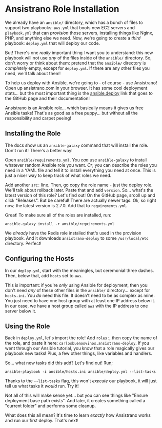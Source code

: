# Ansistrano Role Installation

We already have an `ansible/` directory, which has a bunch of files to support
two playbooks: `aws.yml` that boots new EC2 servers and `playbook.yml` that can
*provision* those servers, installing things like Nginx, PHP, and anything else
we need. Now, we're going to create a *third* playbook: `deploy.yml` that will
deploy our code.

But! There's one *really* important thing I want you to understand: this new playbook
will not use *any* of the files inside of the `ansible/` directory. So, don't worry
or think about them: pretend that the `ansible/` directory is *completely* empty,
except for `deploy.yml`. If there are any other files you need, we'll talk about
them!

To help us deploy with Ansible, we're going to - of course - use Ansistrano! Open
up ansistrano.com in your browser. It has some cool deployment stats... but the
most important thing is the [ansible.deploy](https://github.com/ansistrano/deploy)
link that goes to the GitHub page and their documentation!

Ansistrano is an Ansible role... which basically means it gives us free Ansible
tasks! That's as good as a free puppy... but without all the responsibility and
carpet peeing!

## Installing the Role

The docs show us an `ansible-galaxy` command that will install the role. Don't
run it! There's a better way!

Open `ansible/requirements.yml`. You *can* use `ansible-galaxy` to install whatever
random Ansible role you want. *Or*, you can describe the roles you need in a YAML
file and tell it to install everything you need at once. This is just a nicer way
to keep track of what roles we need.

Add another `src:` line. Then, go copy the role name - just the deploy role. We'll
talk about rollback later. Paste that and add `version`. So... what's the latest
version of this role? Let's find out! On the GitHub page, srcoll up and click "Releases".
But be careful! There are actually newer tags. Ok, so right now, the latest version
is 2.7.0. Add that to `requirements.yml`.

Great! To make sure all of the roles are installed, run:

```terminal
ansible-galaxy install -r ansible/requirements.yml
```

We *already* have the Redis role installed that's used in the provision playbook.
And it downloads `ansistrano-deploy` to some `/usr/local/etc` directory. Perfect!

## Configuring the Hosts

In our `deploy.yml`, start with the meaningles, but ceremonial three dashes. Then,
below that, add `hosts` set to `aws`.

This is important: if you're *only* using Ansible for deployment, then you don't
need *any* of these other files in the `ansible/` directory... except for `hosts.ini`.
You *do* need this file. It doesn't need to be as complex as mine. You just need
to have one host group with at least one IP address below it. In our case, we have
a host group called `aws` with the IP address to one server below it.

## Using the Role

Back in `deploy.yml`, let's import the role! Add `roles:`, then copy the name of
the role, and paste it here: `carlosbuenosvinos.ansistrano-deploy`. If you went
through our Ansible tutorial, you know that a role magically gives our playbook
new tasks! Plus, a few other things, like variables and handlers.

So... what new tasks did this add? Let's find out! Run;

```terminal
ansible-playbook -i ansible/hosts.ini ansible/deploy.yml --list-tasks
```

Thanks to the `--list-tasks` flag, this won't *execute* our playbook, it will just
tell us what tasks it *would* run. Try it!

Not all of this will make sense yet... but you can see things like
"Ensure deployment base path exists". And later, it creates something called a
"current folder" and performs some cleanup.

What does this all mean? It's time to learn *exactly* how Ansistrano works and
run our first deploy. That's next!
